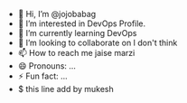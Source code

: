 - 👋 Hi, I’m @jojobabag
- 👀 I’m interested in DevOps Profile.
- 🌱 I’m currently learning DevOps 
- 💞️ I’m looking to collaborate on I don't think
- 📫 How to reach me jaise marzi
- 😄 Pronouns: ...
- ⚡ Fun fact: ...
- $  this line add by mukesh
<!---
jojobabag/jojobabag is a ✨ special ✨ repository because its `README.md` (this file) appears on your GitHub profile.
You can click the Preview link to take a look at your changes.
--->

